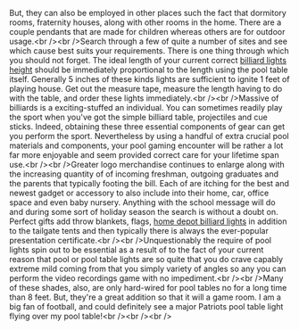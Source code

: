 But, they can also be employed in other places such the fact that
dormitory rooms, fraternity houses, along with other rooms in the home.
There are a couple pendants that are made for children whereas others
are for outdoor usage.\<br /\>\<br /\>Search through a few of quite a
number of sites and see which cause best suits your requirements. There
is one thing through which you should not forget. The ideal length of
your current correct [billiard lights
height](http://live-chatz.co.uk/blogs/viewstory/32091) should be
immediately proportional to the length using the pool table itself.
Generally 5 inches of these kinds lights are sufficient to ignite 1 feet
of playing house. Get out the measure tape, measure the length having to
do with the table, and order these lights immediately.\<br /\>\<br
/\>Massive of billiards is a exciting-stuffed an individual. You can
sometimes readily play the sport when you've got the simple billiard
table, projectiles and cue sticks. Indeed, obtaining these three
essential components of gear can get you perform the sport. Nevertheless
by using a handful of extra crucial pool materials and components, your
pool gaming encounter will be rather a lot far more enjoyable and seem
provided correct care for your lifetime span use.\<br /\>\<br /\>Greater
logo merchandise continues to enlarge along with the increasing quantity
of of incoming freshman, outgoing graduates and the parents that
typically footing the bill. Each of are itching for the best and newest
gadget or accessory to also include into their home, car, office space
and even baby nursery. Anything with the school message will do and
during some sort of holiday season the search is without a doubt on.
Perfect gifts add throw blankets, flags, [home depot billiard
lights](http://friends.seohost.eu/blogs/viewstory/47743) in addition to
the tailgate tents and then typically there is always the ever-popular
presentation certificate.\<br /\>\<br /\>Unquestionably the require of
pool lights spin out to be essential as a result of to the fact of your
current reason that pool or pool table lights are so quite that you do
crave capably extreme mild coming from that you simply variety of angles
so any you can perform the video recordings game with no impediment.\<br
/\>\<br /\>Many of these shades, also, are only hard-wired for pool
tables no for a long time than 8 feet. But, they're a great addition so
that it will a game room. I am a big fan of football, and could
definitely see a major Patriots pool table light flying over my pool
table\!\<br /\>\<br /\>\<br /\>
